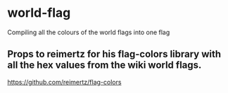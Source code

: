 # world-flag
Compiling all the colours of the world flags into one flag

## Props to reimertz for his flag-colors library with all the hex values from the wiki world flags.
https://github.com/reimertz/flag-colors
